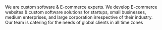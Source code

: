 We are custom software & E-commerce experts.
We develop E-commerce websites & custom software solutions for startups, small businesses, medium enterprises, and large corporation irrespective of their industry. Our team is catering for the needs of global clients in all time zones
